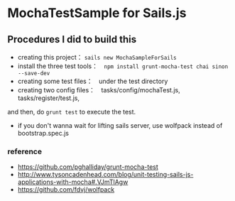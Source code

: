# MochaTestSample for Sails.js


## Procedures I did to build this
- creating this project： `sails new MochaSampleForSails`
- install the three test tools：　`npm install grunt-mocha-test chai sinon --save-dev`
- creating some test files：　under the test directory
- creating two config files：　tasks/config/mochaTest.js, tasks/register/test.js,


and then, do `grunt test` to execute the test.

- if you don't wanna wait for lifting sails server, use wolfpack instead of bootstrap.spec.js


### reference
- https://github.com/pghalliday/grunt-mocha-test
- http://www.tysoncadenhead.com/blog/unit-testing-sails-js-applications-with-mocha#.VJmTlAgw
- https://github.com/fdvj/wolfpack